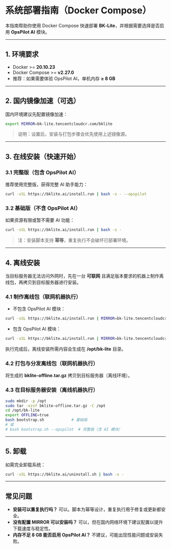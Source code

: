 # 系统部署指南（Docker Compose）

本指南帮助你使用 Docker Compose 快速部署 **BK‑Lite**，并根据需要选择是否启用 **OpsPilot AI** 模块。

---

## 1. 环境要求

- Docker >= **20.10.23**
- Docker Compose >= **v2.27.0**
- 推荐：如果需要体验 OpsPilot AI，单机内存 **≥ 8 GB**

---

## 2. 国内镜像加速（可选）

国内环境建议先配置镜像加速：

```bash
export MIRROR=bk-lite.tencentcloudcr.com/bklite
```

> 说明：设置后，安装与打包步骤会优先使用上述镜像源。

---

## 3. 在线安装（快速开始）

### 3.1 完整版（包含 OpsPilot AI）

推荐使用完整版，获得完整 AI 助手能力：

```bash
curl -sSL https://bklite.ai/install.run | bash -s - --opspilot
```

### 3.2 基础版（不含 OpsPilot AI）

如果资源有限或暂不需要 AI 功能：

```bash
curl -sSL https://bklite.ai/install.run | bash -s -
```

> 注：安装脚本支持 **幂等**，重复执行不会破坏已部署环境。

---

## 4. 离线安装

当目标服务器无法访问外网时，先在一台 **可联网** 且满足版本要求的机器上制作离线包，再拷贝到目标服务器进行安装。

### 4.1 制作离线包（联网机器执行）

- 不包含 OpsPilot AI 模块：

```bash
curl -sSL https://bklite.ai/install.run | MIRROR=bk-lite.tencentcloudcr.com/bklite bash -s - package
```

- 包含 OpsPilot AI 模块：

```bash
curl -sSL https://bklite.ai/install.run | MIRROR=bk-lite.tencentcloudcr.com/bklite bash -s - package --opspilot
```

执行完成后，离线安装所需内容会生成在 **/opt/bk-lite** 目录。

### 4.2 打包与分发离线包（联网机器执行）

将生成的 **bklite-offline.tar.gz** 拷贝到目标服务器（离线环境）。

### 4.3 在目标服务器安装（离线机器执行）

```bash
sudo mkdir -p /opt
sudo tar -xzvf bklite-offline.tar.gz -C /opt
cd /opt/bk-lite
export OFFLINE=true
bash bootstrap.sh            # 基础版
# 或
# bash bootstrap.sh --opspilot  # 完整版（含 AI 模块）
```

---

## 5. 卸载

如需完全卸载系统：

```bash
curl -sSL https://bklite.ai/uninstall.sh | bash -s -
```

---

## 常见问题

- **安装可以重复执行吗？** 可以。脚本为幂等设计，重复执行用于修复或更新都安全。
- **没有配置 MIRROR 可以安装吗？** 可以，但在国内网络环境下建议配置以提升下载速度与稳定性。
- **内存不足 8 GB 能否启用 OpsPilot AI？** 不建议，可能出现性能问题或安装失败。
